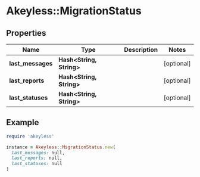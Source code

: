# Akeyless::MigrationStatus

## Properties

| Name | Type | Description | Notes |
| ---- | ---- | ----------- | ----- |
| **last_messages** | **Hash&lt;String, String&gt;** |  | [optional] |
| **last_reports** | **Hash&lt;String, String&gt;** |  | [optional] |
| **last_statuses** | **Hash&lt;String, String&gt;** |  | [optional] |

## Example

```ruby
require 'akeyless'

instance = Akeyless::MigrationStatus.new(
  last_messages: null,
  last_reports: null,
  last_statuses: null
)
```

